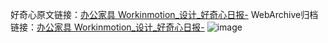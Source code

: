 好奇心原文链接：[办公家具 Workinmotion_设计_好奇心日报-](https://www.qdaily.com/articles/5204.html)
WebArchive归档链接：[办公家具 Workinmotion_设计_好奇心日报-](http://web.archive.org/web/20190623164153/https://www.qdaily.com/articles/5204.html)
![image](http://ww3.sinaimg.cn/large/007d5XDply1g3wgmlurv5j30u03ou4k7)
